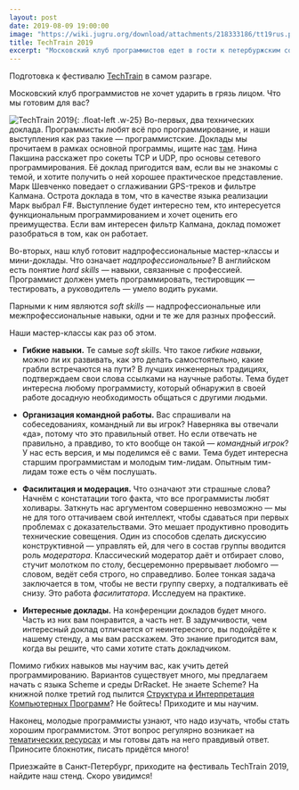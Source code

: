 ```yaml
---
layout: post
date: 2019-08-09 19:00:00
image: "https://wiki.jugru.org/download/attachments/218333186/tt19rus.png"
title: TechTrain 2019
excerpt: "Московский клуб программистов едет в гости к петербуржским соратникам."
---
```


Подготовка к фестивалю [TechTrain](http://techtrain.ru/) в самом разгаре.

Московский клуб программистов не хочет ударить в грязь лицом. Что мы готовим для вас?

![TechTrain 2019](https://wiki.jugru.org/download/thumbnails/218333186/image2019-7-8_12-44-16.png){: .float-left .w-25} Во-первых, два технических доклада. Программисты любят всё про программирование, и наши выступления как раз такие&nbsp;&mdash; программистские. Доклады мы прочитаем в рамках основной программы, ищите нас [там](https://techtrain.ru/schedule/). Нина Пакшина расскажет про сокеты TCP и UDP, про основы сетевого программирования. Её доклад пригодится вам, если вы не знакомы с темой, и хотите получить о ней хорошее практическое представление. Марк Шевченко поведает о сглаживании GPS-треков и фильтре Калмана. Острота доклада в том, что в качестве языка реализации Марк выбрал F#. Выступление будет интересно тем, кто интересуется функциональным программированием и хочет оценить его преимущества. Если вам интересен фильтр Калмана, доклад поможет разобраться в том, как он работает.

Во-вторых, наш клуб готовит надпрофессиональные мастер-классы и мини-доклады. Что означает *надпрофессиональные*? В английском есть понятие *hard skills*&nbsp;&mdash; навыки, связанные с профессией. Программист должен уметь программировать, тестировщик&nbsp;&mdash; тестировать, а руководитель&nbsp;&mdash; умело водить руками.

Парными к ним являются *soft skills*&nbsp;&mdash; надпрофессиональные или межпрофессиональные навыки, одни и те же для разных профессий.

Наши мастер-классы как раз об этом.

* **Гибкие навыки.** Те самые *soft skills*. Что такое *гибкие навыки*, можно ли их развивать, как это делать самостоятельно, какие грабли встречаются на пути? В лучших инженерных традициях, подтверждаем свои слова ссылками на научные работы. Тема будет интересна любому программисту, который обнаружил в своей работе досадную необходимость общаться с другими людьми.

* **Организация командной работы.** Вас спрашивали на собеседованиях, командный ли вы игрок? Наверняка вы отвечали &laquo;да&raquo;, потому что это правильный ответ. Но если отвечать не правильно, а правдиво, то кто вообще он такой&nbsp;&mdash; *командный игрок*? У нас есть версия, и мы поделимся её с вами. Тема будет интересна старшим программистам и молодым тим-лидам. Опытным тим-лидам тоже есть о чём послушать.

* **Фасилитация и модерация.** Что означают эти страшные слова? Начнём с констатации того факта, что все программисты любят холивары. Заткнуть нас аргументом совершенно невозможно&nbsp;&mdash; мы не для того оттачиваем свой интеллект, чтобы сдаваться при первых проблемах с доказательствами. Это мешает продуктивно проводить технические совещения. Один из способов сделать дискуссию конструктивной&nbsp;&mdash; управлять ей, для чего в состав группы вводится роль *модератора*. Классический модератор даёт и отбирает слово, стучит молотком по столу, бесцеремонно прервывает любомго&nbsp;&mdash; словом, ведёт себя строго, но справедливо. Более тонкая задача заключается в том, чтобы не вести группу сверху, а подталкивать её снизу. Это работа *фасилитатора*. Исследуем на практике.

* **Интересные доклады.** На конференции докладов будет много. Часть из них вам понравится, а часть нет. В задумчивости, чем интересный доклад отличается от неинтересного, вы подойдёте к нашему стенду, а мы вам расскажем. Это знание пригодится вам, когда вы решите, что сами хотите стать докладчиком.

Помимо гибких навыков мы научим вас, как учить детей программированию. Вариантов существует много, мы предлагаем начать с языка Scheme и среды DrRacket. Не знаете Scheme? На книжной полке третий год пылится [Структура и Интерпретация Компьютерных Программ](https://www.ozon.ru/context/detail/id/5322055/?_bctx=CAUQrfmMAg)? Не бойтесь! Приходите и мы научим.

Наконец, молодые программисты узнают, что надо изучать, чтобы стать хорошим программистом. Этот вопрос регулярно возникает на [тематических ресурсах](https://ru.stackoverflow.com/questions/46549/Какие-предметы-необходимо-знать-программисту) и мы готовы дать на него правдивый ответ. Приносите блокнотик, писать придётся много!

Приезжайте в Санкт-Петербург, приходите на фестиваль TechTrain 2019, найдите наш стенд. Скоро увидимся!
